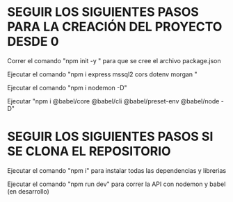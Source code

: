 # SEGUIR LOS SIGUIENTES PASOS PARA LA CREACIÓN DEL PROYECTO DESDE 0
Correr el comando "npm init -y " para que se cree el archivo package.json

Ejecutar el comando "npm i express mssql2 cors dotenv morgan "

Ejecutar el comando "npm i nodemon -D"

Ejecutar "npm i @babel/core @babel/cli @babel/preset-env @babel/node -D"

# SEGUIR LOS SIGUIENTES PASOS SI SE CLONA EL REPOSITORIO
Ejecutar el comando "npm i" para instalar todas las dependencias y librerias

Ejecutar el comando "npm run dev" para correr la API con nodemon y babel (en desarrollo) 